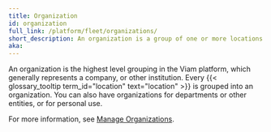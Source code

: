 ```yaml
---
title: Organization
id: organization
full_link: /platform/fleet/organizations/
short_description: An organization is a group of one or more locations that helps you organize your fleet and manage who has access to your fleet.
aka:
---
```


An organization is the highest level grouping in the Viam platform, which generally represents a company, or other institution.
Every {{< glossary_tooltip term_id="location" text="location" >}} is grouped into an organization.
You can also have organizations for departments or other entities, or for personal use.

For more information, see [Manage Organizations](/platform/fleet/organizations/).

